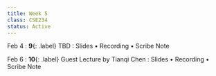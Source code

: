 ```yaml
---
title: Week 5
class: CSE234
status: Active
---
```


Feb 4
: **9**{: .label} TBD
  : Slides &#8226; Recording &#8226; Scribe Note

Feb 6
: **10**{: .label} Guest Lecture by Tianqi Chen
  : Slides &#8226; Recording &#8226; Scribe Note
